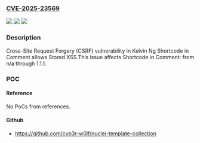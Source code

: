 ### [CVE-2025-23569](https://cve.mitre.org/cgi-bin/cvename.cgi?name=CVE-2025-23569)
![](https://img.shields.io/static/v1?label=Product&message=Shortcode%20in%20Comment&color=blue)
![](https://img.shields.io/static/v1?label=Version&message=n%2Fa%3C%3D%201.1.1%20&color=brighgreen)
![](https://img.shields.io/static/v1?label=Vulnerability&message=CWE-352%20Cross-Site%20Request%20Forgery%20(CSRF)&color=brighgreen)

### Description

Cross-Site Request Forgery (CSRF) vulnerability in Kelvin Ng Shortcode in Comment allows Stored XSS.This issue affects Shortcode in Comment: from n/a through 1.1.1.

### POC

#### Reference
No PoCs from references.

#### Github
- https://github.com/cyb3r-w0lf/nuclei-template-collection

